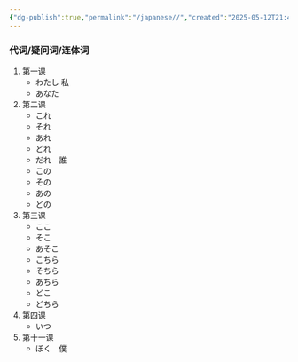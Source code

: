 ```yaml
---
{"dg-publish":true,"permalink":"/japanese//","created":"2025-05-12T21:48:24.413+08:00","updated":"2025-05-12T23:18:35.046+08:00"}
---
```


### 代词/疑问词/连体词
1. 第一课
	- わたし	私
	- あなた
2. 第二课
	 - これ
	- それ
	- あれ
	- どれ
	- だれ　誰
	- この
	- その
	- あの
	- どの
3. 第三课
	- ここ
	- そこ
	- あそこ
	- こちら
	- そちら
	- あちら
	- どこ
	- どちら
4. 第四课
	- いつ
5. 第十一课
	- ぼく　僕
